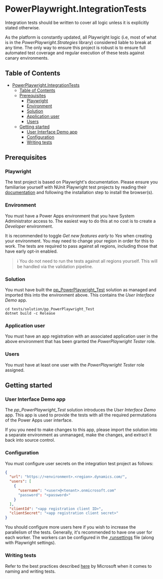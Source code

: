 # PowerPlaywright.IntegrationTests

Integration tests should be written to cover all logic unless it is explicitly stated otherwise. 

As the platform is constantly updated, all Playwright logic (i.e, most of what is in the _PowerPlaywright.Strategies_ library) considered liable to break at any time. The only way to ensure this project is robust is to ensure full automated test coverage and regular execution of these tests against canary environments.

## Table of Contents

- [PowerPlaywright.IntegrationTests](#powerplaywrightintegrationtests)
  - [Table of Contents](#table-of-contents)
  - [Prerequisites](#prerequisites)
    - [Playwright](#playwright)
    - [Environment](#environment)
    - [Solution](#solution)
    - [Application user](#application-user)
    - [Users](#users)
  - [Getting started](#getting-started)
    - [User Interface Demo app](#user-interface-demo-app)
    - [Configuration](#configuration)
    - [Writing tests](#writing-tests)


## Prerequisites

### Playwright

The test project is based on Playwright's documentation. Please ensure you familiarise yourself with NUnit Playwright test projects by reading their [documentation](https://playwright.dev/dotnet/docs/intro) and following the installation step to install the browser(s).

### Environment

You must have a Power Apps environment that you have System Administrator access to. The easiest way to do this at no cost is to create a _Developer_ environment.

It is recommended to toggle _Get new features early_ to _Yes_ when creating your environment. You may need to change your region in order for this to work. The tests are required to pass against all regions, including those that have early opt-in enabled.

>ℹ️ You do not need to run the tests against all regions yourself. This will be handled via the validation pipeline.

### Solution

You must have built the [pp_PowerPlaywright_Test](tests\solution\pp_PowerPlaywright_Test) solution as managed and imported this into the environment above. This contains the _User Interface Demo_ app.

```shell
cd tests/solution/pp_PowerPlaywright_Test
dotnet build -c Release
```

### Application user

You must have an app registration with an associated application user in the above environment that has been granted the _PowerPlaywright Tester_ role. 

### Users

You must have at least one user with the _PowerPlaywright Tester_ role assigned.

## Getting started

### User Interface Demo app

The _pp_PowerPlaywright_Test_ solution introduces the _User Interface Demo_ app. This app is used to provide the tests with all the required permutations of the Power Apps user interface.

If you you need to make changes to this app, please import the solution into a separate environment as unmanaged, make the changes, and extract it back into source control.

### Configuration

You must configure user secrets on the integration test project as follows:

```json
{
  "url": "https://<environment>.<region>.dynamics.com/",
  "users": [
    {
      "username": "<user>@<tenant>.onmicrosoft.com"
      "password": "<password>"
    }
  ],
  "clientId": "<app registration client ID>",
  "clientSecret": "<app registration client secret>"
}
```

You should configure more users here if you wish to increase the parallelism of the tests. Generally, it's recommended to have one user for each worker. The workers can be configured in the [.runsettings](./.runsettings) file (along with Playwright settings).

### Writing tests

Refer to the best practices described [here](https://learn.microsoft.com/en-us/dotnet/core/testing/unit-testing-best-practices) by Microsoft when it comes to naming and writing tests.